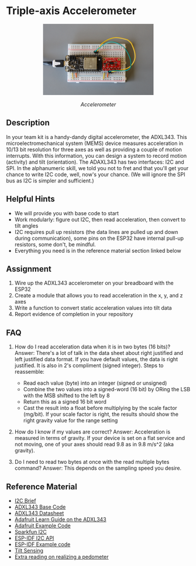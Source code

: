 # Triple-axis Accelerometer

<p align="center">
<img src="/docs/images/accel.jpg" width="60%">
</p>
<p align="center">
<i> Accelerometer</i>
</p>

## Description
In your team kit is a handy-dandy digital accelerometer, the
ADXL343. This microelectromechanical system (MEMS) device measures
acceleration in 10/13 bit resolution for three axes as well as
providing a couple of motion interrupts. With this information, you
can design a system to record motion (activity) and tilt
(orientation). The ADAXL343 has two interfaces: I2C and SPI. In the
alphanumeric skill, we told you not to fret and that you'll get your
chance to write I2C code, well, now's your chance. (We will ignore the
SPI bus as I2C is simpler and sufficient.)

## Helpful Hints
- We will provide you with base code to start
- Work modularly: figure out I2C, then read acceleration, then convert to tilt angles
- I2C requires pull up resistors (the data lines are pulled up and
down during communication), some pins on the ESP32 have internal
pull-up resistors, some don't, be mindful.
- Everything you need is in the reference material section linked below

## Assignment
1. Wire up the ADXL343 accelerometer on your breadboard with the ESP32
2. Create a module that allows you to read acceleration in the x, y, and z axes
3. Write a function to convert static acceleration values into tilt data
4. Report evidence of completion in your repository

## FAQ

1. How do I read acceleration data when it is in two bytes (16 bits)?
Answer: There's a lot of talk in the data sheet about right justified and left justified data format. If you have default values, the data is right justified. It is also in 2's compliment (signed integer). Steps to reassemble:
	- Read each value (byte) into an integer (signed or unsigned)
	- Combine the two values into a signed-word (16 bit) by ORing the LSB with the MSB shifted to the left by 8
	- Return this as a signed 16 bit word
	- Cast the result into a float before multiplying by the scale factor (mg/bit). If your scale factor is right, the results should show the right gravity value for the range setting
2. How do I know if my values are correct?
Answer: Acceleration is measured in terms of gravity. If your device is set on a flat service and not moving, one of your axes should read 9.8 as in 9.8  m/s^2 (aka gravity).
 
3. Do I need to read two bytes at once with the read multiple bytes command?
Answer: This depends on the sampling speed you desire.


## Reference Material
- [I2C Brief](/docs/design-patterns/docs/dp-i2c.md)
- [ADXL343 Base Code](https://github.com/BU-EC444/04-Code-Examples/tree/master/i2c-accel)
- [ADXL343 Datasheet](https://cdn-learn.adafruit.com/assets/assets/000/070/556/original/adxl343.pdf?1549287964)
- [Adafruit Learn Guide on the ADXL343](https://learn.adafruit.com/adxl343-breakout-learning-guide/overview)
- [Adafruit Example Code](https://github.com/adafruit/Adafruit_ADXL343)
- [Sparkfun I2C](https://learn.sparkfun.com/tutorials/i2c)
- [ESP-IDF I2C API](https://docs.espressif.com/projects/esp-idf/en/latest/api-reference/peripherals/i2c.html)
- [ESP-IDF Example code](https://github.com/espressif/esp-idf/tree/master/examples/peripherals/i2c)
- [Tilt Sensing](https://wiki.dfrobot.com/How_to_Use_a_Three-Axis_Accelerometer_for_Tilt_Sensing)
- [Extra reading on realizing a pedometer](https://cdn-learn.adafruit.com/assets/assets/000/070/557/original/pedometer-design-3-axis-digital-acceler.pdf?1549288142)

